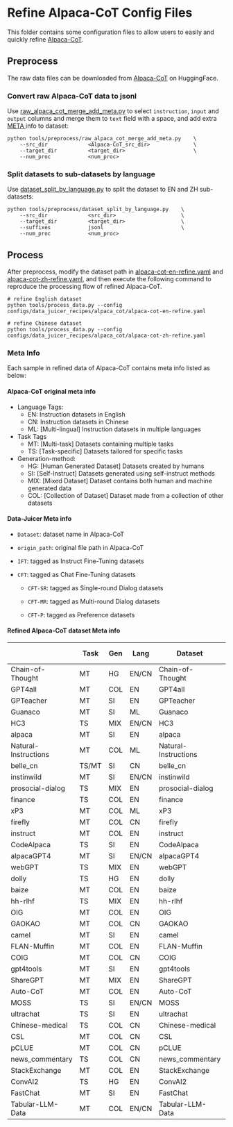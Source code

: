 # Refine Alpaca-CoT Config Files

This folder contains some configuration files to allow users to easily and quickly refine [Alpaca-CoT](https://huggingface.co/datasets/QingyiSi/Alpaca-CoT).

## Preprocess

The raw data files can be downloaded from [Alpaca-CoT](https://huggingface.co/datasets/QingyiSi/Alpaca-CoT) on HuggingFace.

### Convert raw Alpaca-CoT data to jsonl 
Use [raw_alpaca_cot_merge_add_meta.py](../../../tools/preprocess/raw_alpaca_cot_merge_add_meta.py) to select `instruction`, `input` and `output` columns and merge them to `text` field with a space, and add extra [ META ]( #meta_info) info to dataset:

```shell
python tools/preprocess/raw_alpaca_cot_merge_add_meta.py    \
    --src_dir             <Alpaca-CoT_src_dir>              \
    --target_dir          <target_dir>                      \
    --num_proc            <num_proc>
```

### Split datasets to sub-datasets by language
Use [dataset_split_by_language.py](../../../tools/preprocess/dataset_split_by_language.py) to split the dataset to EN and ZH sub-datasets:

```shell
python tools/preprocess/dataset_split_by_language.py    \
    --src_dir             <src_dir>                     \
    --target_dir          <target_dir>                  \
    --suffixes            jsonl                         \
    --num_proc            <num_proc>
```

## Process
After preprocess, modify the dataset path in [alpaca-cot-en-refine.yaml](alpaca-cot-en-refine.yaml) and [alpaca-cot-zh-refine.yaml](alpaca-cot-zh-refine.yaml), and then execute the following command to reproduce the processing flow of refined Alpaca-CoT.
```shell
# refine English dataset
python tools/process_data.py --config configs/data_juicer_recipes/alpaca_cot/alpaca-cot-en-refine.yaml

# refine Chinese dataset
python tools/process_data.py --config configs/data_juicer_recipes/alpaca_cot/alpaca-cot-zh-refine.yaml
```

### Meta Info <a name="meta_info"/>

Each sample in refined data of Alpaca-CoT contains meta info listed as below:

#### Alpaca-CoT original meta info
* Language Tags:
    - EN: Instruction datasets in English
    - CN: Instruction datasets in Chinese
    - ML: [Multi-lingual] Instruction datasets in multiple languages
* Task Tags
    - MT: [Multi-task] Datasets containing multiple tasks
    - TS: [Task-specific] Datasets tailored for specific tasks
* Generation-method:
    - HG: [Human Generated Dataset] Datasets created by humans
    - SI: [Self-Instruct] Datasets generated using self-instruct methods
    - MIX: [Mixed Dataset] Dataset contains both human and machine generated data
    - COL: [Collection of Dataset] Dataset made from a collection of other datasets

#### Data-Juicer Meta info
* `Dataset`: dataset name in Alpaca-CoT
* `origin_path`: original file path in Alpaca-CoT

* `IFT`: tagged as Instruct Fine-Tuning datasets

* `CFT`: tagged as Chat Fine-Tuning datasets

  * `CFT-SR`: tagged as Single-round Dialog datasets

  * `CFT-MR`: tagged as Multi-round Dialog datasets
  
  * `CFT-P`: tagged as Preference datasets



#### Refined Alpaca-CoT dataset Meta info
|                      	| Task  	| Gen 	| Lang  	| Dataset              	| IFT 	| CFT-SR 	| CFT-MR 	| CFT-P 	|
|----------------------	|-------	|-----	|-------	|----------------------	|-----	|---------	|---------	|----------------	|
| Chain-of-Thought     	| MT    	| HG  	| EN/CN 	| Chain-of-Thought     	| ✅   	|         	|         	|                	|
| GPT4all              	| MT    	| COL 	| EN    	| GPT4all              	| ✅   	| ✅       	|         	|                	|
| GPTeacher            	| MT    	| SI  	| EN    	| GPTeacher            	|     	| ✅       	|         	|                	|
| Guanaco              	| MT    	| SI  	| ML    	| Guanaco              	|     	| ✅       	|         	|                	|
| HC3                  	| TS    	| MIX 	| EN/CN 	| HC3                  	|     	| ✅       	|         	| ✅              	|
| alpaca               	| MT    	| SI  	| EN    	| alpaca               	|     	| ✅       	|         	|                	|
| Natural-Instructions 	| MT    	| COL 	| ML    	| Natural-Instructions 	| ✅   	|         	|         	|                	|
| belle_cn             	| TS/MT 	| SI  	| CN    	| belle_cn             	|     	| ✅       	|         	|                	|
| instinwild           	| MT    	| SI  	| EN/CN 	| instinwild           	|     	| ✅       	|         	|                	|
| prosocial-dialog     	| TS    	| MIX 	| EN    	| prosocial-dialog     	|     	| ✅       	|         	|                	|
| finance              	| TS    	| COL 	| EN    	| finance              	|     	| ✅       	|         	|                	|
| xP3                  	| MT    	| COL 	| ML    	| xP3                  	| ✅   	|         	|         	|                	|
| firefly              	| MT    	| COL 	| CN    	| firefly              	| ✅   	|         	|         	|                	|
| instruct             	| MT    	| COL 	| EN    	| instruct             	|     	| ✅       	|         	|                	|
| CodeAlpaca           	| TS    	| SI  	| EN    	| CodeAlpaca           	| ✅   	|         	|         	|                	|
| alpacaGPT4           	| MT    	| SI  	| EN/CN 	| alpacaGPT4           	|     	| ✅       	|         	| ✅              	|
| webGPT               	| TS    	| MIX 	| EN    	| webGPT               	| ✅   	|         	|         	| ✅              	|
| dolly                	| TS    	| HG  	| EN    	| dolly                	|     	| ✅       	|         	|                	|
| baize                	| MT    	| COL 	| EN    	| baize                	|     	| ✅       	|         	|                	|
| hh-rlhf              	| TS    	| MIX 	| EN    	| hh-rlhf              	|     	| ✅       	| ✅       	| ✅              	|
| OIG                  	| MT    	| COL 	| EN    	| OIG                  	|     	| ✅       	|         	|                	|
| GAOKAO               	| MT    	| COL 	| CN    	| GAOKAO               	| ✅   	|         	|         	|                	|
| camel                	| MT    	| SI  	| EN    	| camel                	| ✅   	|         	|         	|                	|
| FLAN-Muffin          	| MT    	| COL 	| EN    	| FLAN-Muffin          	| ✅   	|         	|         	|                	|
| COIG                 	| MT    	| COL 	| CN    	| COIG                 	|     	| ✅       	|         	|                	|
| gpt4tools            	| MT    	| SI  	| EN    	| gpt4tools            	| ✅   	|         	|         	|                	|
| ShareGPT             	| MT    	| MIX 	| EN    	| ShareGPT             	|     	| ✅       	| ✅       	|                	|
| Auto-CoT             	| MT    	| COL 	| EN    	| Auto-CoT             	| ✅   	|         	|         	|                	|
| MOSS                 	| TS    	| SI  	| EN/CN 	| MOSS                 	|     	| ✅       	|         	|                	|
| ultrachat            	| TS    	| SI  	| EN    	| ultrachat            	|     	| ✅       	|         	|                	|
| Chinese-medical      	| TS    	| COL 	| CN    	| Chinese-medical      	|     	| ✅       	|         	|                	|
| CSL                  	| MT    	| COL 	| CN    	| CSL                  	| ✅   	|         	|         	|                	|
| pCLUE                	| MT    	| COL 	| CN    	| pCLUE                	| ✅   	|         	|         	|                	|
| news_commentary      	| TS    	| COL 	| CN    	| news_commentary      	| ✅   	|         	|         	|                	|
| StackExchange        	| MT    	| COL 	| EN    	| StackExchange        	|     	| ✅       	|         	| ✅              	|
| ConvAI2              	| TS    	| HG  	| EN    	| ConvAI2              	|     	| ✅       	|         	|                	|
| FastChat             	| MT    	| SI  	| EN    	| FastChat             	|     	| ✅       	|         	|                	|
| Tabular-LLM-Data     	| MT    	| COL 	| EN/CN 	| Tabular-LLM-Data     	| ✅   	|         	|         	|                	|